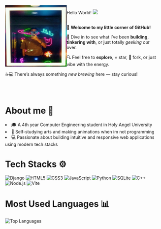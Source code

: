 <img src="https://github.com/Freiderich/Freiderich/blob/main/images/IMG_20250705_163833.jpg" width="200" height="200" align="left">
    <p>
      Hello World! <img src="https://media.giphy.com/media/hvRJCLFzcasrR4ia7z/giphy.gif" width="25"
    </p>
      <p><br>
  🎉 <strong>Welcome to my little corner of GitHub!</strong> <br>

  🚀 Dive in to see what I’ve been <strong>building</strong>, <strong>tinkering with</strong>, or just totally <em>geeking out</em> over. <br>

  🔍 Feel free to <strong>explore</strong>, ⭐ star, 🍴 fork, or just vibe with the energy. <br>

  ☕💻 There’s always something <em>new brewing</em> here — stay curious!
      </p>

<!-- About me -->
<div style="clear: both;"></div>
<br><br>
<div style="clear: both;"></div>
<H1>About me 🧑</H1>
<p>
 <li>🎓 A 4th year Computer Engineering student in Holy Angel University </li> 
 <li>🎨 Self-studying arts and making animations when im not programming</li>
 <li>💻 Passionate about building intuitive and responsive web applications using modern tech stacks</li> 
</p>

<!-- Tech Stacks -->
<!-- Tech Stacks -->
<div>
<H1>Tech Stacks ⚙</H1>

<p align="left">
  <img src="https://cdn.jsdelivr.net/gh/devicons/devicon/icons/django/django-plain.svg" style="height:35px;" alt="Django" />
  <img src="https://cdn.jsdelivr.net/gh/devicons/devicon/icons/html5/html5-original.svg" style="height:28px;" alt="HTML5" />
  <img src="https://cdn.jsdelivr.net/gh/devicons/devicon/icons/css3/css3-original.svg" style="height:28px;" alt="CSS3" />
  <img src="https://cdn.jsdelivr.net/gh/devicons/devicon/icons/javascript/javascript-original.svg" style="height:28px;" alt="JavaScript" />
  <img src="https://cdn.jsdelivr.net/gh/devicons/devicon/icons/python/python-original.svg" style="height:28px;" alt="Python" />
  <img src="https://cdn.jsdelivr.net/gh/devicons/devicon/icons/sqlite/sqlite-original.svg" style="height:28px;" alt="SQLite" />
  <img src="https://cdn.jsdelivr.net/gh/devicons/devicon/icons/cplusplus/cplusplus-original.svg" style="height:28px;" alt="C++" />
  <img src="https://cdn.jsdelivr.net/gh/devicons/devicon/icons/nodejs/nodejs-original.svg" style="height:28px;" alt="Node.js" />
  <img src="https://cdn.jsdelivr.net/gh/devicons/devicon/icons/vite/vite-original.svg" style="height:28px;" alt="Vite" />
</p>
</div>

<H1>Most Used Languages 📊</H1>
<p align="left">
  <img src="https://github-readme-stats.vercel.app/api/wakatime?username=YOUR_WAKATIME_USERNAME&layout=compact&theme=tokyonight" alt="Top Languages" />
</p>

</div>




